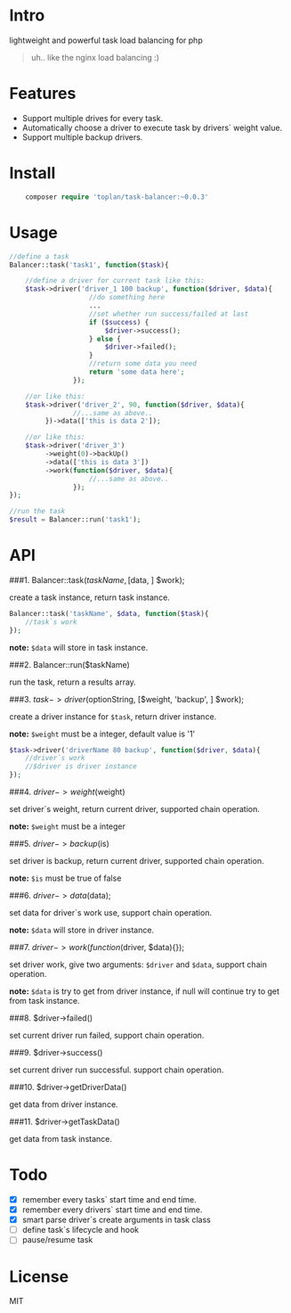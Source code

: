 # Intro
lightweight and powerful task load balancing for php

> uh.. like the nginx load balancing :)

# Features

- Support multiple drives for every task.
- Automatically choose a driver to execute task by drivers` weight value.
- Support multiple backup drivers.

# Install

```php
    composer require 'toplan/task-balancer:~0.0.3'
```

# Usage

```php
//define a task
Balancer::task('task1', function($task){

    //define a driver for current task like this:
    $task->driver('driver_1 100 backup', function($driver, $data){
                    //do something here
                    ...
                    //set whether run success/failed at last
                    if ($success) {
                        $driver->success();
                    } else {
                        $driver->failed();
                    }
                    //return some data you need
                    return 'some data here';
                });

    //or like this:
    $task->driver('driver_2', 90, function($driver, $data){
                //...same as above..
         })->data(['this is data 2']);

    //or like this:
    $task->driver('driver_3')
         ->weight(0)->backUp()
         ->data(['this is data 3'])
         ->work(function($driver, $data){
                    //...same as above..
                });
});

//run the task
$result = Balancer::run('task1');
```

# API

###1. Balancer::task($taskName, [$data, ] $work);

create a task instance, return task instance.

```php
Balancer::task('taskName', $data, function($task){
    //task`s work
});
```

**note:** `$data` will store in task instance.

###2. Balancer::run($taskName)

run the task, return a results array.

###3. $task->driver($optionString, [$weight, 'backup', ] $work);

create a driver instance for `$task`, return driver instance.

**note:** `$weight` must be a integer, default value is '1'

```php
$task->driver('driverName 80 backup', function($driver, $data){
    //driver`s work
    //$driver is driver instance
});
```

###4. $driver->weight($weight)

set driver`s weight, return current driver,
supported chain operation.

**note:** `$weight` must be a integer

###5. $driver->backup($is)

set driver is backup, return current driver,
supported chain operation.

**note:** `$is` must be true of false

###6. $driver->data($data);

set data for driver`s work use,
support chain operation.

**note:** `$data` will store in driver instance.

###7. $driver->work(function($driver, $data){});

set driver work, give two arguments: `$driver` and `$data`,
support chain operation.

**note:** `$data` is try to get from driver instance,
if null will continue try to get from task instance.

###8. $driver->failed()

set current driver run failed,
support chain operation.

###9. $driver->success()

set current driver run successful.
support chain operation.

###10. $driver->getDriverData()

get data from driver instance.

###11. $driver->getTaskData()

get data from task instance.

# Todo

- [x] remember every tasks` start time and end time.
- [x] remember every drivers` start time and end time.
- [x] smart parse driver`s create arguments in task class
- [ ] define task`s lifecycle and hook
- [ ] pause/resume task

# License

MIT
